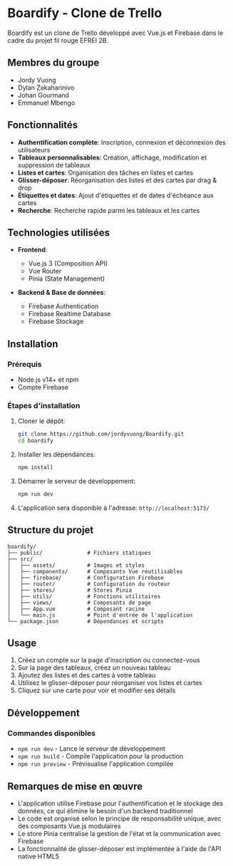 # Boardify - Clone de Trello

Boardify est un clone de Trello développé avec Vue.js et Firebase dans le cadre du projet fil rouge EFREI 2B.

## Membres du groupe

- Jordy Vuong
- Dylan Zakaharinivo
- Johan Gourmand
- Emmanuel Mbengo

## Fonctionnalités

- **Authentification complète**: Inscription, connexion et déconnexion des utilisateurs
- **Tableaux personnalisables**: Création, affichage, modification et suppression de tableaux
- **Listes et cartes**: Organisation des tâches en listes et cartes
- **Glisser-déposer**: Réorganisation des listes et des cartes par drag & drop
- **Étiquettes et dates**: Ajout d'étiquettes et de dates d'échéance aux cartes
- **Recherche**: Recherche rapide parmi les tableaux et les cartes

## Technologies utilisées

- **Frontend**:

  - Vue.js 3 (Composition API)
  - Vue Router
  - Pinia (State Management)

- **Backend & Base de données**:

  - Firebase Authentication
  - Firebase Realtime Database
  - Firebase Stockage

## Installation

### Prérequis

- Node.js v14+ et npm
- Compte Firebase

### Étapes d'installation

1. Cloner le dépôt:

   ```bash
   git clone https://github.com/jordyvuong/Boardify.git
   cd boardify
   ```

2. Installer les dépendances:

   ```bash
   npm install
   ```

3. Démarrer le serveur de développement:

   ```bash
   npm run dev
   ```

4. L'application sera disponible à l'adresse: `http://localhost:5173/`

## Structure du projet

```
boardify/
├── public/              # Fichiers statiques
├── src/
│   ├── assets/          # Images et styles
│   ├── components/      # Composants Vue réutilisables
│   ├── firebase/        # Configuration Firebase
│   ├── router/          # Configuration du routeur
│   ├── stores/          # Stores Pinia
│   ├── utils/           # Fonctions utilitaires
│   ├── views/           # Composants de page
│   ├── App.vue          # Composant racine
│   └── main.js          # Point d'entrée de l'application
└── package.json         # Dépendances et scripts
```

## Usage

1. Créez un compte sur la page d'inscription ou connectez-vous
2. Sur la page des tableaux, créez un nouveau tableau
3. Ajoutez des listes et des cartes à votre tableau
4. Utilisez le glisser-déposer pour réorganiser vos listes et cartes
5. Cliquez sur une carte pour voir et modifier ses détails

## Développement

### Commandes disponibles

- `npm run dev` - Lance le serveur de développement
- `npm run build` - Compile l'application pour la production
- `npm run preview` - Prévisualise l'application compilée

## Remarques de mise en œuvre

- L'application utilise Firebase pour l'authentification et le stockage des données, ce qui élimine le besoin d'un backend traditionnel
- Le code est organisé selon le principe de responsabilité unique, avec des composants Vue.js modulaires
- Le store Pinia centralise la gestion de l'état et la communication avec Firebase
- La fonctionnalité de glisser-déposer est implémentée à l'aide de l'API native HTML5
